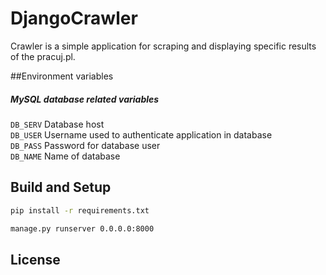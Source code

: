 # DjangoCrawler 

Crawler is a simple application for scraping and displaying specific results of the pracuj.pl.

##Environment variables

##### MySQL database related variables

`DB_SERV` 
Database host  
`DB_USER` 
Username used to authenticate application in database  
`DB_PASS`
Password for database user  
`DB_NAME` 
Name of database
## Build and Setup



```bash
pip install -r requirements.txt

manage.py runserver 0.0.0.0:8000
```


 


## License
